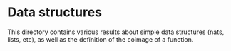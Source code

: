 # Data structures

This directory contains various results about simple data structures (nats, lists, etc), as
well as the definition of the coimage of a function.
